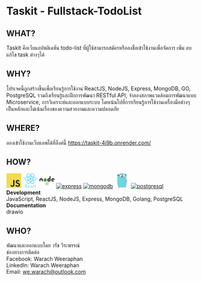 # Taskit - Fullstack-TodoList
## WHAT?
Taskit คือเว็บแอปพลิเคชัน todo-list ที่ผู้ใช้สามารถสมัครหรือลงชื่อเข้าใช้งานเพื่อจัดการ เพิ่ม ลบ แก้ไข task ต่างๆได้

## WHY?
โปรเจคนี้ถูกสร้างขึ้นเพื่อเรียนรู้การใช้งาน ReactJS, NodeJS, Express, MongoDB, GO, PostgreSQL รวมถึงเรียนรู้และฝึกการพัฒนา RESTful API, จำลองสภาพแวดล้อมการพัฒนาแบบ Microservice, การวิเคราะห์และออกแบบระบบ โดยเน้นไปที่การเรียนรู้การใช้งานเครื่องมือต่างๆเป็นหลักและไม่เน้นเรื่องของความสวยงามและความปลอดภัย

## WHERE?
ลองเข้าใช้งานเว็บแอพได้ที่ลิ้งค์นี้ https://taskit-4i9b.onrender.com/

## HOW?
<a href="https://developer.mozilla.org/en-US/docs/Web/JavaScript" target="_blank" rel="noreferrer"><img src="https://raw.githubusercontent.com/devicons/devicon/master/icons/javascript/javascript-original.svg" alt="javascript" width="40" height="40"/></a>
<a href="https://reactjs.org/" target="_blank" rel="noreferrer"><img src="https://raw.githubusercontent.com/devicons/devicon/master/icons/react/react-original-wordmark.svg" alt="react" width="40" height="40"/></a>
<a href="https://nodejs.org" target="_blank" rel="noreferrer"><img src="https://raw.githubusercontent.com/devicons/devicon/master/icons/nodejs/nodejs-original-wordmark.svg" alt="nodejs" width="40" height="40"/></a> 
<a href="https://expressjs.com/" target="_blank" rel="noreferrer"><img src="https://cdn.jsdelivr.net/gh/devicons/devicon@latest/icons/express/express-original.svg" alt="express" width="40" height="40"/></a> 
<a href="https://www.mongodb.com/" target="_blank" rel="noreferrer"><img src="https://cdn.jsdelivr.net/gh/devicons/devicon@latest/icons/mongodb/mongodb-original.svg" alt="mongodb" width="40" height="40"/></a>
<a href="https://golang.org" target="_blank" rel="noreferrer"><img src="https://raw.githubusercontent.com/devicons/devicon/master/icons/go/go-original.svg" alt="go" width="40" height="40"/></a> 
<a href="https://www.postgresql.org/" target="_blank" rel="noreferrer"><img src="https://cdn.jsdelivr.net/gh/devicons/devicon@latest/icons/postgresql/postgresql-original-wordmark.svg" alt="postgresql" width="40" height="40"/></a>\
<b>Development</b>\
JavaScript, ReactJS, NodeJS, Express, MongoDB, Golang, PostgreSQL\
<b>Documentation</b>\
drawio

## WHO?
พัฒนาและออกแบบโดย วรัช วีระพรรณ์\
ช่องทางการติดต่อ\
Facebook: Warach Weeraphan\
LinkedIn: Warach Weeraphan\
Email: we.warach@outlook.com
